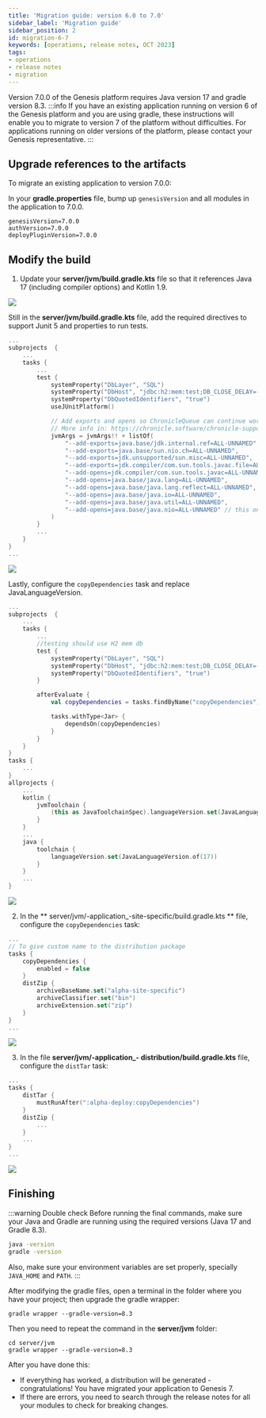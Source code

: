```yaml
---
title: 'Migration guide: version 6.0 to 7.0'
sidebar_label: 'Migration guide'
sidebar_position: 2
id: migration-6-7
keywords: [operations, release notes, OCT 2023]
tags:
- operations
- release notes
- migration
---
```


Version 7.0.0 of the Genesis platform requires Java version 17 and gradle version 8.3.
:::info
If you have an existing application running on version 6 of the Genesis platform and you are using gradle, these instructions will enable you to migrate to version 7 of the platform without difficulties.
For applications running on older versions of the platform, please contact your Genesis representative.
:::
## Upgrade references to the artifacts
To migrate an existing application to version 7.0.0:

In your **gradle.properties** file, bump up `genesisVersion` and all modules in the application to 7.0.0.

```
genesisVersion=7.0.0
authVersion=7.0.0
deployPluginVersion=7.0.0
```
## Modify the build
1. Update your **server/jvm/build.gradle.kts** file so that it references Java 17 (including compiler options) and Kotlin 1.9.

![](/img/java-refs.png)

Still in the **server/jvm/build.gradle.kts** file, add the required directives to support Junit 5 and properties to run tests.

```kotlin {10,14-25} title="server/jvm/build.gradle.kts"
...
subprojects  {
    ...
    tasks {
        ...
        test {
            systemProperty("DbLayer", "SQL")
            systemProperty("DbHost", "jdbc:h2:mem:test;DB_CLOSE_DELAY=-1")
            systemProperty("DbQuotedIdentifiers", "true")
            useJUnitPlatform()

            // Add exports and opens so ChronicleQueue can continue working in JDK 17.
            // More info in: https://chronicle.software/chronicle-support-java-17/
            jvmArgs = jvmArgs!! + listOf(
                "--add-exports=java.base/jdk.internal.ref=ALL-UNNAMED",
                "--add-exports=java.base/sun.nio.ch=ALL-UNNAMED",
                "--add-exports=jdk.unsupported/sun.misc=ALL-UNNAMED",
                "--add-exports=jdk.compiler/com.sun.tools.javac.file=ALL-UNNAMED",
                "--add-opens=jdk.compiler/com.sun.tools.javac=ALL-UNNAMED",
                "--add-opens=java.base/java.lang=ALL-UNNAMED",
                "--add-opens=java.base/java.lang.reflect=ALL-UNNAMED",
                "--add-opens=java.base/java.io=ALL-UNNAMED",
                "--add-opens=java.base/java.util=ALL-UNNAMED",
                "--add-opens=java.base/java.nio=ALL-UNNAMED" // this one is opened for LMDB
            )
        }
        ...
    }
}
...
```
![](/img/junit5-directives.png)

Lastly, configure the `copyDependencies` task and replace JavaLanguageVersion.

```kotlin {13-19,28-30,34-36} title="server/jvm/build.gradle.kts"
...
subprojects  {
    ...
    tasks {
        ...
        //testing should use H2 mem db
        test {
            systemProperty("DbLayer", "SQL")
            systemProperty("DbHost", "jdbc:h2:mem:test;DB_CLOSE_DELAY=-1")
            systemProperty("DbQuotedIdentifiers", "true")
        } 

        afterEvaluate {
	        val copyDependencies = tasks.findByName("copyDependencies") ?: return@afterEvaluate

            tasks.withType<Jar> {
                dependsOn(copyDependencies)
            }
        }           
    }
}
tasks {
    ...
}
allprojects {
    ...
    kotlin {
        jvmToolchain {
            (this as JavaToolchainSpec).languageVersion.set(JavaLanguageVersion.of(17))
        }
    }
    ...
    java {
        toolchain {
            languageVersion.set(JavaLanguageVersion.of(17))
        }
    }
    ...
}
```

![](/img/gradle-properties-copyd.png)

2. In the ** server/jvm/-application_-site-specific/build.gradle.kts ** file, configure the `copyDependencies` task:

```kotlin {4-6}
...
// To give custom name to the distribution package
tasks {
    copyDependencies {
        enabled = false
    }    
    distZip {
        archiveBaseName.set("alpha-site-specific")
        archiveClassifier.set("bin")
        archiveExtension.set("zip")
    }
}
...
```

![](/img/copy-dependencies.png)

3. In the file **server/jvm/-application_- distribution/build.gradle.kts** file, configure the `distTar` task:

```kotlin {3-5}
...
tasks {
    distTar {
        mustRunAfter(":alpha-deploy:copyDependencies")
    }    
    distZip {
        ...
    }
    ...
}
...
```

![](/img/disttar.png)

## Finishing
:::warning Double check
Before running the final commands, make sure your Java and Gradle are running using the required versions (Java 17 and Gradle 8.3).

```bash
java -version
gradle -version
```

Also, make sure your environment variables are set properly, specially `JAVA_HOME` and `PATH`.
:::

After modifying the gradle files, open a terminal in the folder where you have your project; then upgrade the gradle wrapper:

```
gradle wrapper --gradle-version=8.3
```
Then you need to repeat the command in the **server/jvm** folder:

```
cd server/jvm
gradle wrapper --gradle-version=8.3
```

After you have done this:
-	If everything has worked, a distribution will be generated - congratulations! You have migrated your application to Genesis 7.
-	If there are errors, you need to search through the release notes for all your modules to check for breaking changes.
